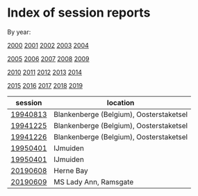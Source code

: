 # Index of session reports

By year:

[2000](reports/year/2000.md)
[2001](reports/year/2001.md)
[2002](reports/year/2002.md)
[2003](reports/year/2003.md)
[2004](reports/year/2004.md)

[2005](reports/year/2005.md)
[2006](reports/year/2006.md)
[2007](reports/year/2007.md)
[2008](reports/year/2008.md)
[2009](reports/year/2009.md)

[2010](reports/year/2010.md)
[2011](reports/year/2011.md)
[2012](reports/year/2012.md)
[2013](reports/year/2013.md)
[2014](reports/year/2014.md)

[2015](reports/year/2015.md)
[2016](reports/year/2016.md)
[2017](reports/year/2017.md)
[2018](reports/year/2018.md)
[2019](reports/year/2019.md)


session | location |
---|-------|
[19940813](reports/19940813.md) | Blankenberge (Belgium), Oosterstaketsel |
[19941225](reports/19941225.md) | Blankenberge (Belgium), Oosterstaketsel |
[19941226](reports/19941226.md) | Blankenberge (Belgium), Oosterstaketsel |
[19950401](reports/19950401.md) | IJmuiden |
[19950401](reports/19950401.md) | IJmuiden |
[20190608](reports/20190608.md) | Herne Bay |
[20190609](reports/20190609.md) | MS Lady Ann, Ramsgate |

